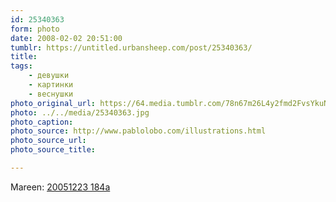 ```yaml
---
id: 25340363
form: photo
date: 2008-02-02 20:51:00
tumblr: https://untitled.urbansheep.com/post/25340363/
title:
tags:
    - девушки
    - картинки
    - веснушки
photo_original_url: https://64.media.tumblr.com/78n67m26L4y2fmd2FvsYkuNd_1280.jpg
photo: ../../media/25340363.jpg
photo_caption:
photo_source: http://www.pablolobo.com/illustrations.html
photo_source_url:
photo_source_title:

---
```


<p>Mareen: <a href="http://flickr.com/photos/mareen/85749424/in/set-202268">20051223 184a</a></p>
